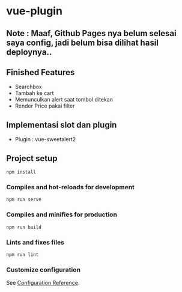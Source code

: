# vue-plugin

## Note : Maaf, Github Pages nya belum selesai saya config, jadi belum bisa dilihat hasil deploynya..

## Finished Features
- Searchbox
- Tambah ke cart
- Memunculkan alert saat tombol ditekan
- Render Price pakai filter

## Implementasi slot dan plugin
- Plugin : vue-sweetalert2

## Project setup
```
npm install
```

### Compiles and hot-reloads for development
```
npm run serve
```

### Compiles and minifies for production
```
npm run build
```

### Lints and fixes files
```
npm run lint
```

### Customize configuration
See [Configuration Reference](https://cli.vuejs.org/config/).
